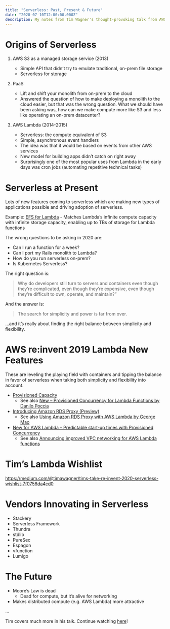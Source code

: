 ```yaml
---
title: "Serverless: Past, Present & Future"
date: "2020-07-10T12:00:00.000Z"
description: My notes from Tim Wagner's thought-provoking talk from AWS Serverless Days 2020
---
```


# Origins of Serverless

1. AWS S3 as a managed storage service (2013)
    - Simple API that didn’t try to emulate traditional, on-prem file storage
    - Serverless for storage

1. PaaS
    - Lift and shift your monolith from on-prem to the cloud
    - Answered the question of how to make deploying a monolith to the cloud easier, but that was the wrong question. What we should have been asking was, how can we make compute more like S3 and less like operating an on-prem datacenter?

1. AWS Lambda (2014-2015)
    - Serverless: the compute equivalent of S3
    - Simple, asynchronous event handlers
    - The idea was that it would be based on events from other AWS services
    - New model for building apps didn’t catch on right away
    - Surprisingly one of the most popular uses from Lambda in the early days was cron jobs (automating repetitive technical tasks)

# Serverless at Present

Lots of new features coming to serverless which are making new types of applications possible and driving adoption of serverless.

Example: [EFS for Lambda](https://aws.amazon.com/blogs/compute/using-amazon-efs-for-aws-lambda-in-your-serverless-applications/) - Matches Lambda’s infinite compute capacity with infinite storage capacity, enabling up to TBs of storage for Lambda functions

The wrong questions to be asking in 2020 are:

- Can I run a function for a week?
- Can I port my Rails monolith to Lambda?
- How do you run serverless on-prem?
- Is Kubernetes Serverless?

The right question is:

> Why do developers still turn to servers and containers even though they’re complicated, even though they’re expensive, even though they’re difficult to own, operate, and maintain?”

And the answer is:

> The search for simplicity and power is far from over.

…and it’s really about finding the right balance between simplicity and flexibility.

# AWS re:invent 2019 Lambda New Features

These are leveling the playing field with containers and tipping the balance in favor of serverless when taking both simplicity and flexibility into account.

- [Provisioned Capacity](https://aws.amazon.com/about-aws/whats-new/2019/12/aws-lambda-announces-provisioned-concurrency/)
    - See also [New – Provisioned Concurrency for Lambda Functions by Danilo Poccia](https://aws.amazon.com/blogs/aws/new-provisioned-concurrency-for-lambda-functions/)
- [Introducing Amazon RDS Proxy (Preview)](https://aws.amazon.com/about-aws/whats-new/2019/12/amazon-rds-proxy-available-in-preview/)
    - See also [Using Amazon RDS Proxy with AWS Lambda by George Mao](https://aws.amazon.com/blogs/compute/using-amazon-rds-proxy-with-aws-lambda/)
- [New for AWS Lambda – Predictable start-up times with Provisioned Concurrency](https://aws.amazon.com/blogs/compute/new-for-aws-lambda-predictable-start-up-times-with-provisioned-concurrency/)
    - See also [Announcing improved VPC networking for AWS Lambda functions](https://aws.amazon.com/blogs/compute/announcing-improved-vpc-networking-for-aws-lambda-functions/)

# Tim’s Lambda Wishlist

https://medium.com/@timawagner/tims-take-re-invent-2020-serverless-wishlist-7f0756da4cd0

# Vendors Innovating in Serverless

- Stackery
- Serverless Framework
- Thundra
- stdlib
- PureSec
- Espagon
- vfunction
- Lumigo

# The Future

- Moore’s Law is dead
    - Dead for compute, but it’s alive for networking
- Makes distributed compute (e.g. AWS Lambda) more attractive

...

Tim covers much more in his talk. Continue watching [here](https://www.youtube.com/watch?v=A1bL4pHuivU&t=336s)!